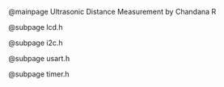 @mainpage Ultrasonic Distance Measurement by Chandana R

@subpage lcd.h

@subpage i2c.h

@subpage usart.h

@subpage timer.h
